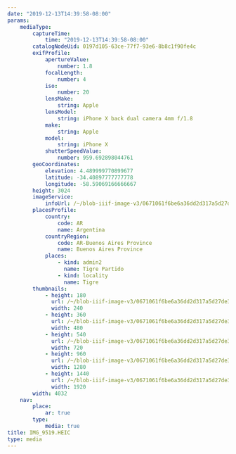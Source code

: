 ```yaml
---
date: "2019-12-13T14:39:58-08:00"
params:
    mediaType:
        captureTime:
            time: "2019-12-13T14:39:58-08:00"
        catalogNodeUid: 0197d105-63ce-77f7-93e6-8b8c1f90fe4c
        exifProfile:
            apertureValue:
                number: 1.8
            focalLength:
                number: 4
            iso:
                number: 20
            lensMake:
                string: Apple
            lensModel:
                string: iPhone X back dual camera 4mm f/1.8
            make:
                string: Apple
            model:
                string: iPhone X
            shutterSpeedValue:
                number: 959.692898044761
        geoCoordinates:
            elevation: 4.489999770899677
            latitude: -34.40897777777778
            longitude: -58.59069166666667
        height: 3024
        imageService:
            infoUrl: /~/blob-iiif-image-v3/0671061f6be6a36dd2d317a5d27de327d6243c2a68dbf65dfa3ad9e741268100/info.json
        placesProfile:
            country:
                code: AR
                name: Argentina
            countryRegion:
                code: AR-Buenos Aires Province
                name: Buenos Aires Province
            places:
                - kind: admin2
                  name: Tigre Partido
                - kind: locality
                  name: Tigre
        thumbnails:
            - height: 180
              url: /~/blob-iiif-image-v3/0671061f6be6a36dd2d317a5d27de327d6243c2a68dbf65dfa3ad9e741268100/full/240%2C180/0/default.jpg
              width: 240
            - height: 360
              url: /~/blob-iiif-image-v3/0671061f6be6a36dd2d317a5d27de327d6243c2a68dbf65dfa3ad9e741268100/full/480%2C360/0/default.jpg
              width: 480
            - height: 540
              url: /~/blob-iiif-image-v3/0671061f6be6a36dd2d317a5d27de327d6243c2a68dbf65dfa3ad9e741268100/full/720%2C540/0/default.jpg
              width: 720
            - height: 960
              url: /~/blob-iiif-image-v3/0671061f6be6a36dd2d317a5d27de327d6243c2a68dbf65dfa3ad9e741268100/full/1280%2C960/0/default.jpg
              width: 1280
            - height: 1440
              url: /~/blob-iiif-image-v3/0671061f6be6a36dd2d317a5d27de327d6243c2a68dbf65dfa3ad9e741268100/full/1920%2C1440/0/default.jpg
              width: 1920
        width: 4032
    nav:
        place:
            ar: true
        type:
            media: true
title: IMG_9519.HEIC
type: media
---
```

